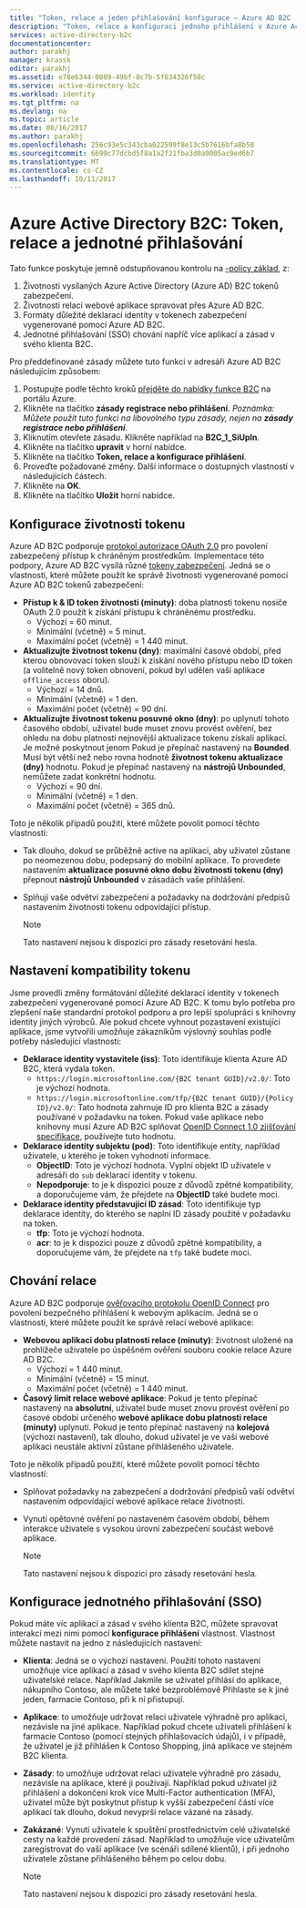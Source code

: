 ```yaml
---
title: "Token, relace a jeden přihlašování konfigurace – Azure AD B2C | Microsoft Docs"
description: "Token, relace a konfiguraci jednoho přihlášení v Azure Active Directory B2C"
services: active-directory-b2c
documentationcenter: 
author: parakhj
manager: krassk
editor: parakhj
ms.assetid: e78e6344-0089-49bf-8c7b-5f634326f58c
ms.service: active-directory-b2c
ms.workload: identity
ms.tgt_pltfrm: na
ms.devlang: na
ms.topic: article
ms.date: 08/16/2017
ms.author: parakhj
ms.openlocfilehash: 256c93e5c343cba022599f8e13c5b7616bfa8b58
ms.sourcegitcommit: 6699c77dcbd5f8a1a2f21fba3d0a0005ac9ed6b7
ms.translationtype: MT
ms.contentlocale: cs-CZ
ms.lasthandoff: 10/11/2017
---
```

# <a name="azure-active-directory-b2c-token-session-and-single-sign-on-configuration"></a>Azure Active Directory B2C: Token, relace a jednotné přihlašování

Tato funkce poskytuje jemně odstupňovanou kontrolu na [-policy základ](active-directory-b2c-reference-policies.md), z:

1. Životnosti vysílaných Azure Active Directory (Azure AD) B2C tokenů zabezpečení.
2. Životnosti relací webové aplikace spravovat přes Azure AD B2C.
3. Formáty důležité deklarací identity v tokenech zabezpečení vygenerované pomocí Azure AD B2C.
4. Jednotné přihlašování (SSO) chování napříč více aplikací a zásad v svého klienta B2C.

Pro předdefinované zásady můžete tuto funkci v adresáři Azure AD B2C následujícím způsobem:

1. Postupujte podle těchto kroků [přejděte do nabídky funkce B2C](active-directory-b2c-app-registration.md#navigate-to-b2c-settings) na portálu Azure.
2. Klikněte na tlačítko **zásady registrace nebo přihlášení**. *Poznámka: Můžete použít tuto funkci na libovolného typu zásady, nejen na **zásady registrace nebo přihlášení***.
3. Kliknutím otevřete zásadu. Klikněte například na **B2C_1_SiUpIn**.
4. Klikněte na tlačítko **upravit** v horní nabídce.
5. Klikněte na tlačítko **Token, relace a konfigurace přihlášení**.
6. Proveďte požadované změny. Další informace o dostupných vlastností v následujících částech.
7. Klikněte na **OK**.
8. Klikněte na tlačítko **Uložit** horní nabídce.

## <a name="token-lifetimes-configuration"></a>Konfigurace životnosti tokenu

Azure AD B2C podporuje [protokol autorizace OAuth 2.0](active-directory-b2c-reference-protocols.md) pro povolení zabezpečený přístup k chráněným prostředkům. Implementace této podpory, Azure AD B2C vysílá různé [tokeny zabezpečení](active-directory-b2c-reference-tokens.md). Jedná se o vlastnosti, které můžete použít ke správě životnosti vygenerované pomocí Azure AD B2C tokenů zabezpečení:

* **Přístup k & ID token životnosti (minuty)**: doba platnosti tokenu nosiče OAuth 2.0 použít k získání přístupu k chráněnému prostředku.
  * Výchozí = 60 minut.
  * Minimální (včetně) = 5 minut.
  * Maximální počet (včetně) = 1 440 minut.
* **Aktualizujte životnost tokenu (dny)**: maximální časové období, před kterou obnovovací token slouží k získání nového přístupu nebo ID token (a volitelně nový token obnovení, pokud byl udělen vaší aplikace `offline_access` oboru).
  * Výchozí = 14 dnů.
  * Minimální (včetně) = 1 den.
  * Maximální počet (včetně) = 90 dní.
* **Aktualizujte životnost tokenu posuvné okno (dny)**: po uplynutí tohoto časového období, uživatel bude muset znovu provést ověření, bez ohledu na dobu platnosti nejnovější aktualizace tokenu získali aplikací. Je možné poskytnout jenom Pokud je přepínač nastavený na **Bounded**. Musí být větší než nebo rovna hodnotě **životnost tokenu aktualizace (dny)** hodnotu. Pokud je přepínač nastavený na **nástrojů Unbounded**, nemůžete zadat konkrétní hodnotu.
  * Výchozí = 90 dní.
  * Minimální (včetně) = 1 den.
  * Maximální počet (včetně) = 365 dnů.

Toto je několik případů použití, které můžete povolit pomocí těchto vlastností:

* Tak dlouho, dokud se průběžně active na aplikaci, aby uživatel zůstane po neomezenou dobu, podepsaný do mobilní aplikace. To provedete nastavením **aktualizace posuvné okno dobu životnosti tokenu (dny)** přepnout **nástrojů Unbounded** v zásadách vaše přihlášení.
* Splňují vaše odvětví zabezpečení a požadavky na dodržování předpisů nastavením životnosti tokenu odpovídající přístup.

    > [!NOTE]
    > Tato nastavení nejsou k dispozici pro zásady resetování hesla.
    > 
    > 

## <a name="token-compatibility-settings"></a>Nastavení kompatibility tokenu

Jsme provedli změny formátování důležité deklarací identity v tokenech zabezpečení vygenerované pomocí Azure AD B2C. K tomu bylo potřeba pro zlepšení naše standardní protokol podporu a pro lepší spolupráci s knihovny identity jiných výrobců. Ale pokud chcete vyhnout pozastavení existující aplikace, jsme vytvořili umožňuje zákazníkům výslovný souhlas podle potřeby následující vlastnosti:

* **Deklarace identity vystavitele (iss)**: Toto identifikuje klienta Azure AD B2C, která vydala token.
  * `https://login.microsoftonline.com/{B2C tenant GUID}/v2.0/`: Toto je výchozí hodnota.
  * `https://login.microsoftonline.com/tfp/{B2C tenant GUID}/{Policy ID}/v2.0/`: Tato hodnota zahrnuje ID pro klienta B2C a zásady používané v požadavku na token. Pokud vaše aplikace nebo knihovny musí Azure AD B2C splňovat [OpenID Connect 1.0 zjišťování specifikace](http://openid.net/specs/openid-connect-discovery-1_0.html), používejte tuto hodnotu.
* **Deklarace identity subjektu (pod)**: Toto identifikuje entity, například uživatele, u kterého je token vyhodnotí informace.
  * **ObjectID**: Toto je výchozí hodnota. Vyplní objekt ID uživatele v adresáři do `sub` deklarací identity v tokenu.
  * **Nepodporuje**: to je k dispozici pouze z důvodů zpětné kompatibility, a doporučujeme vám, že přejdete na **ObjectID** také budete moci.
* **Deklarace identity představující ID zásad**: Toto identifikuje typ deklarace identity, do kterého se naplní ID zásady použité v požadavku na token.
  * **tfp**: Toto je výchozí hodnota.
  * **acr**: to je k dispozici pouze z důvodů zpětné kompatibility, a doporučujeme vám, že přejdete na `tfp` také budete moci.

## <a name="session-behavior"></a>Chování relace

Azure AD B2C podporuje [ověřovacího protokolu OpenID Connect](active-directory-b2c-reference-oidc.md) pro povolení bezpečného přihlášení k webovým aplikacím. Jedná se o vlastnosti, které můžete použít ke správě relací webové aplikace:

* **Webovou aplikaci dobu platnosti relace (minuty)**: životnost uložené na prohlížeče uživatele po úspěšném ověření souboru cookie relace Azure AD B2C.
  * Výchozí = 1 440 minut.
  * Minimální (včetně) = 15 minut.
  * Maximální počet (včetně) = 1 440 minut.
* **Časový limit relace webové aplikace**: Pokud je tento přepínač nastavený na **absolutní**, uživatel bude muset znovu provést ověření po časové období určeného **webové aplikace dobu platnosti relace (minuty)** uplynutí. Pokud je tento přepínač nastavený na **kolejová** (výchozí nastavení), tak dlouho, dokud uživatel je ve vaší webové aplikaci neustále aktivní zůstane přihlášeného uživatele.

Toto je několik případů použití, které můžete povolit pomocí těchto vlastností:

* Splňovat požadavky na zabezpečení a dodržování předpisů vaší odvětví nastavením odpovídající webové aplikace relace životnosti.
* Vynutí opětovné ověření po nastaveném časovém období, během interakce uživatele s vysokou úrovní zabezpečení součást webové aplikace. 

    > [!NOTE]
    > Tato nastavení nejsou k dispozici pro zásady resetování hesla.
    > 
    > 

## <a name="single-sign-on-sso-configuration"></a>Konfigurace jednotného přihlašování (SSO)
Pokud máte víc aplikací a zásad v svého klienta B2C, můžete spravovat interakcí mezi nimi pomocí **konfigurace přihlášení** vlastnost. Vlastnost můžete nastavit na jedno z následujících nastavení:

* **Klienta**: Jedná se o výchozí nastavení. Použití tohoto nastavení umožňuje více aplikací a zásad v svého klienta B2C sdílet stejné uživatelské relace. Například Jakmile se uživatel přihlásí do aplikace, nákupního Contoso, ale můžete také bezproblémově Přihlaste se k jiné jeden, farmacie Contoso, při k ní přistupují.
* **Aplikace**: to umožňuje udržovat relaci uživatele výhradně pro aplikaci, nezávisle na jiné aplikace. Například pokud chcete uživateli přihlášení k farmacie Contoso (pomocí stejných přihlašovacích údajů), i v případě, že uživatel je již přihlášen k Contoso Shopping, jiná aplikace ve stejném B2C klienta. 
* **Zásady**: to umožňuje udržovat relaci uživatele výhradně pro zásadu, nezávisle na aplikace, které ji používají. Například pokud uživatel již přihlášení a dokončení krok více Multi-Factor authentication (MFA), uživatel může být poskytnut přístup k vyšší zabezpečení částí více aplikací tak dlouho, dokud nevyprší relace vázané na zásady.
* **Zakázané**: Vynutí uživatele k spuštění prostřednictvím celé uživatelské cesty na každé provedení zásad. Například to umožňuje více uživatelům zaregistrovat do vaší aplikace (ve scénáři sdílené klientů), i při jednoho uživatele zůstane přihlášeného během po celou dobu.

    > [!NOTE]
    > Tato nastavení nejsou k dispozici pro zásady resetování hesla.
    > 
    > 

